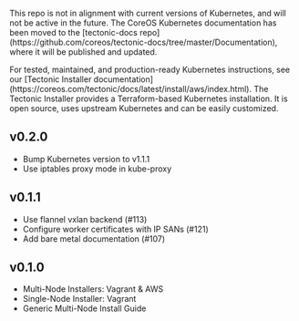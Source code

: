 <div class="k8s-on-tectonic">
<p class="k8s-on-tectonic-description">This repo is not in alignment with current versions of Kubernetes, and will not be active in the future. The CoreOS Kubernetes documentation has been moved to the [tectonic-docs repo](https://github.com/coreos/tectonic-docs/tree/master/Documentation), where it will be published and updated.</p>

<p class="k8s-on-tectonic-description">For tested, maintained, and production-ready Kubernetes instructions, see our [Tectonic Installer documentation](https://coreos.com/tectonic/docs/latest/install/aws/index.html). The Tectonic Installer provides a Terraform-based Kubernetes installation. It is open source, uses upstream Kubernetes and can be easily customized.</p>
</div>

## v0.2.0

- Bump Kubernetes version to v1.1.1
- Use iptables proxy mode in kube-proxy

## v0.1.1

- Use flannel vxlan backend (#113)
- Configure worker certificates with IP SANs (#121)
- Add bare metal documentation (#107)

## v0.1.0

- Multi-Node Installers: Vagrant & AWS
- Single-Node Installer: Vagrant
- Generic Multi-Node Install Guide
